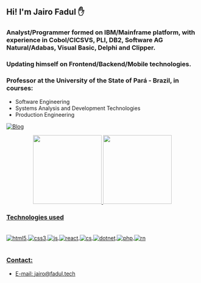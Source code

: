 
## Hi! I'm Jairo Fadul ✋

### Analyst/Programmer formed on IBM/Mainframe platform, with experience in Cobol/CICSVS, PLI, DB2, Software AG Natural/Adabas, Visual Basic, Delphi and Clipper.
### Updating himself on Frontend/Backend/Mobile technologies.
### Professor at the University of the State of Pará - Brazil, in courses:
* Software Engineering
* Systems Analysis and Development Technologies
* Production Engineering


[![Blog](https://img.shields.io/website?label=curriculo.lattes&style=for-the-badge&url=http://lattes.cnpq.br/5482391365956398/)](http://lattes.cnpq.br/5482391365956398)


<div align="center">
  <a href="https://github.com/fadultech">
  <img height="180em" src="https://github-readme-stats.vercel.app/api?username=fadultech&show_icons=true&theme=dark&include_all_commits=true&count_private=true"/>
  <img height="180em" src="https://github-readme-stats.vercel.app/api/top-langs/?username=fadultech&layout=compact&langs_count=7&theme=dark"/>
</div>

  
### Technologies used
  
  <div style="display: inline_block"><br/>
    <img align="center" alt="html5" src="https://img.shields.io/badge/HTML5-E34F26?style=for-the-badge&logo=html5&logoColor=white" />
    <img align="center" alt="css3" src="https://img.shields.io/badge/CSS3-1572B6?style=for-the-badge&logo=css3&logoColor=white" />
    <img align="center" alt="js" src="https://img.shields.io/badge/JavaScript-F7DF1E?style=for-the-badge&logo=javascript&logoColor=black" />
    <img align="center" alt="react" src="https://img.shields.io/badge/React-20232A?style=for-the-badge&logo=react&logoColor=61DAFB" />
    <img align="center" alt="cs" src="https://img.shields.io/badge/C%23-239120?style=for-the-badge&logo=c-sharp&logoColor=white" />
    <img align="center" alt="dotnet" src="https://img.shields.io/badge/.NET-5C2D91?style=for-the-badge&logo=.net&logoColor=white" />
    <img align="center" alt="php" src="https://img.shields.io/badge/PHP-777BB4?style=for-the-badge&logo=php&logoColor=white" />
    <img align="center" alt="rn" src="https://img.shields.io/badge/React_Native-20232A?style=for-the-badge&logo=react&logoColor=61DAFB" />
  </div><br/>
  


### Contact:
- [E-mail: jairo@fadul.tech](jairo@fadul.tech)<br/>
